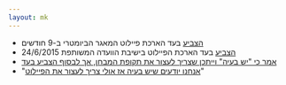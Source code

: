 ```yaml
---
layout: mk
---
```

* <i class="fa fa-bank"></i> [הצביע](http://www.knesset.gov.il/vote/heb/Vote_Res_Map.asp?vote_id_t=22096) בעד הארכת פיילוט המאגר הביומטרי ב-9 חודשים
* <i class="fa fa-bank"></i> [הצביע](https://no2bio.org/drop-the-pilot/#httpsarchiveisduysvselection-31990-321138) בעד הארכת הפיילוט בישיבת הוועדה המשותפת 24/6/2015
* <i class="fa fa-newspaper-o"></i> [אמר כי "יש בעיה" וייתכן שצריך לעצור את תקופת המבחן, אך לבסוף הצביע בעד](https://archive.is/duySV#selection-3455.330-3455.427)
* <i class="fa fa-newspaper-o"></i> "[אנחנו יודעים שיש בעיה אז אולי צריך לעצור את הפיילוט](https://archive.is/mQKv4#selection-2407.28-2407.79)"

